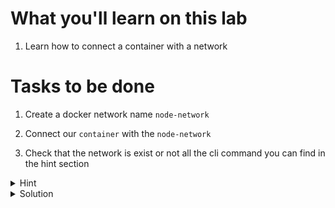 # What you'll learn on this lab

1. Learn how to connect a container with a network

# Tasks to be done

1. Create a docker network name `node-network`

2. Connect our `container` with the `node-network`

3. Check that the network is exist or not all the cli command you can find in the hint section

<details>
<summary>Hint</summary>

All neccessary command in this lab

1. `touch (filename)` - Use to create a file
2. `nano (filename)` - Use to edit a file
3. `docker build -t (image name) --build-arg (environment name)="(environment value)" .` - Use to build a docker image with an environment variable
4. `docker network create (network name)` - Use to create a network in docker
5. `docker network connect (network name) (container name)` - Use to connect the network with a docker container
6. `docker container inspect (containerid)` - Use to inspect the container network


</details>

<details>
<summary>Solution</summary>


```plain
docker network create node-network
docker network connect node-network node-container
docker container inspect 1ac916abeb65
```{{exec}}

</details>
